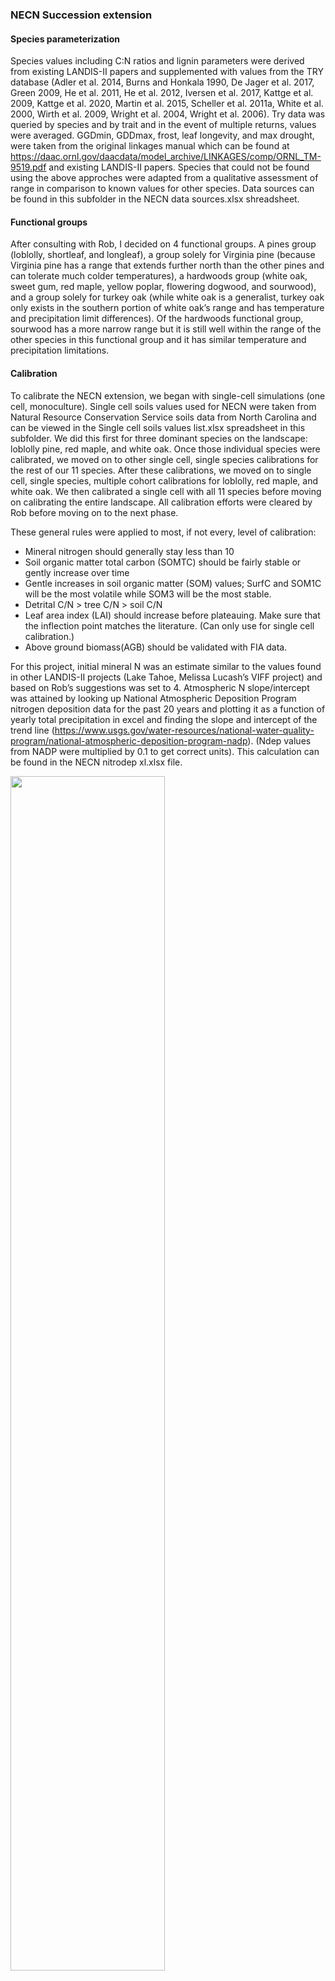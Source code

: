 ### NECN Succession extension

#### Species parameterization
Species values including C:N ratios and lignin parameters were derived from existing LANDIS-II papers and supplemented with values from the TRY database (Adler et al. 2014, 
Burns and Honkala 1990, De Jager et al. 2017, Green 2009, He et al. 2011, He et al. 2012, Iversen et al. 2017, Kattge et al. 2009, Kattge et al. 2020, Martin et al. 2015, 
Scheller et al. 2011a, White et al. 2000, Wirth et al. 2009, Wright et al. 2004, Wright et al. 2006). Try data was queried by species and by trait and in the event of multiple 
returns, values were averaged. GGDmin, GDDmax, frost, leaf longevity, and max drought, were taken from the original linkages manual which can be found at 
https://daac.ornl.gov/daacdata/model_archive/LINKAGES/comp/ORNL_TM-9519.pdf and existing LANDIS-II papers. Species that could not be found using the above approches were adapted 
from a qualitative assessment of range in comparison to known values for other species. Data sources can be found in this subfolder in the NECN data sources.xlsx shreadsheet.

#### Functional groups
After consulting with Rob, I decided on 4 functional groups. A pines group (loblolly, shortleaf, and longleaf), a group solely for Virginia pine (because Virginia pine has a 
range that extends further north than the other pines and can tolerate much colder temperatures), a hardwoods group (white oak, sweet gum, red maple, yellow poplar, flowering 
dogwood, and sourwood), and a group solely for turkey oak (while white oak is a generalist, turkey oak only exists in the southern portion of white oak’s range and has 
temperature and precipitation limit differences). Of the hardwoods functional group, sourwood has a more narrow range but it is still well within the range of the other 
species in this functional group and it has similar temperature and precipitation limitations.

#### Calibration
To calibrate the NECN extension, we began with single-cell simulations (one cell, monoculture). Single cell soils values used for NECN were taken from Natural Resource 
Conservation Service soils data from North Carolina and can be viewed in the Single cell soils values list.xlsx spreadsheet in this subfolder. We did this first for three 
dominant species on the landscape: loblolly pine, red maple, and white oak. Once those individual species were calibrated, we moved on to other single cell, single species 
calibrations for the rest of our 11 species. After these calibrations, we moved on to single cell, single species, multiple cohort calibrations for loblolly, red maple, and 
white oak. We then calibrated a single cell with all 11 species before moving on calibrating the entire landscape. All calibration efforts were cleared by Rob before moving on 
to the next phase.

These general rules were applied to most, if not every, level of calibration:
* Mineral nitrogen should generally stay less than 10
* Soil organic matter total carbon (SOMTC) should be fairly stable or gently increase over time
* Gentle increases in soil organic matter (SOM) values; SurfC and SOM1C will be the most volatile while SOM3 will be the most stable.
* Detrital C/N > tree C/N > soil C/N
* Leaf area index (LAI) should increase before plateauing. Make sure that the inflection point matches the literature. (Can only use for single cell calibration.)
* Above ground biomass(AGB) should be validated with FIA data.

For this project, initial mineral N was an estimate similar to the values found in other LANDIS-II projects (Lake Tahoe, Melissa Lucash’s VIFF project) and based on Rob’s 
suggestions was set to 4. Atmospheric N slope/intercept was attained by looking up National Atmospheric Deposition Program nitrogen deposition data for the past 20 years and 
plotting it as a function of yearly total precipitation in excel and finding the slope and intercept of the trend line (https://www.usgs.gov/water-resources/national-water-quality-program/national-atmospheric-deposition-program-nadp). (Ndep values from NADP were multiplied by 0.1 to get correct units). This calculation can be found in the NECN 
nitrodep xl.xlsx file. 

<img src="./Ndep.PNG" width="70%" />

Denitrification rate and all of the SOM decay rates were originally taken from the Lake Tahoe LANDIS-II project single cell calibration text file and then calibrated for NC. For 
an example of the calibration process using loblolly pine to refine denitrification and decay rates, reference loblolly runs graphed.xlsx in this subfolder. Photo here:

<img src="./loblolly parms test.PNG" width="90%" />

The next step in calibration and validation was to validate above ground biomass and LAI for several of the modeled species across our functional groups. To calibrate above 
ground biomass, we isolated the top 25% of FIA plots by above ground carbon per age, assuming this to represent plots with ideal growing conditions for each species. These were 
then plotted as box plots and compared against simulated above ground biomass of each species. All comparisons to FIA data reference FIA plots from North Carolina, South 
Carolina, and Virginia. LAI was validated against established values for forests from He et al. (2012).

<img src="./Loblolly calibration graphics.PNG" width="80%" />
_______________________________________________________________________________________________________________________________________________________
<img src="./Virginia pine calibration graphics.PNG" width="80%" />
_______________________________________________________________________________________________________________________________________________________
<img src="./Hardwoods calibration graphics.PNG" width="100%" />


Landscape-level above ground biomass was validated against forest data collected in and around Ft. Bragg in central North Carolina that was used for the LANDIS-II Ft. Bragg 
project.

Citations:

Adler PB, Salguero-Gómez R, Compagnoni A, Hsu JS, Ray-Mukherjee J, Mbeau-Ache C, Franco M. 2014. Functional traits explain variation in plant life history strategies. PNAS 111:740-745. doi: 10.1073/pnas.1315179111

Burns RM, Honkala BH. 1990. Silvics of North America: 1. Conifers. Agriculture Handbook 654, U.S. Department of Agriculture, Forest Service, Washington, DC.

De Jager NR, Drohan PJ, Miranda BM, Sturtevant BR, Stout SL, Royo AA, Gustafson EJ, Romanski MC. Simulating ungulate herbivory across forest landscapes: A browsing extension for LANDIS-II. Ecological Modelling 350:11-29.

Green W. 2009. USDA PLANTS Compilation, version 1, 09-02-02. (http://bricol.net/downloads/data/PLANTSdatabase/) NRCS: The PLANTS Database (http://plants.usda.gov, 1 Feb 2009). National Plant Data Center: Baton Rouge, LA 70874-74490 USA.

He L, Chen JM, Pan Y, Birdsey R, Kattge J. 2012. Relationships between net primary productivity and forest stand age in US forests. Global Biogeochemical Cycles, 26(3).

He T, Lamont BB, Downs KS. 2011. Banksias born to burn. New Phytologist 191:184-196. doi:10.1111/j.1469-8137.2011.03663.x.

He T, Pausas JP, Belcher CM, Schwilk DW, Lamont BB. 2012. Fire-adapted traits of Pinus arose in the fiery Cretaceous. New Phytologist 194: 751-759. doi: 10.1111/j.1469-8137.2012.04079.x.

Iversen CM, McCormack ML, Powell AS, Blackwood CB, Freschet GT, Kattge J, Roumet C, Stover DB, Soudzilovskaia NA, Valverde Barrantes OJ, Bodegom PM, Violle C. 2017. A global fine root ecology database to address below ground challenges in plant ecology. New Phytologist 215:15-26. doi:10.1111/nph.14486

Kattge J, Knorr W, Raddatz T, and Wirth C. 2009. Quantifying photosynthetic capacity and its relationship to leaf nitrogen content for global-scale terrestrial biosphere models. Global Change Biology 15:976-991.

Kattge J, Bönisch G, Díaz S, Lavorel S, Prentice IC, Leadley P, et al. 2020. TRY plant trait database – enhanced coverage and open access. Global Change Biology 26:119-188. https://doi.org/10.1111/gcb.14904

Martin KL, Hurteau MD, Hungate BA, Koch GW, North MP. 2014. Carbon Tradeoffs of Restoration and Provision of Endangered Species Habitat in a Fire-Maintained Forest. Ecosystems 18:76–88.

White MA, Thornton PE, S. Running W, Nemani RR. 2000. Parameterization and sensitivity analysis of the BIOME-BGC terrestrial ecosystem model: Net primary production controls. Earth Interactions 4:1-85.

Wirth C, Lichstein JW. 2009. The Imprint of Species Turnover on Old-Growth Forest Carbon Balances - Insights from a Trait-Based Model of Forest Dynamics. Pages 81-113 in C. Wirth, G. Gleixner, and M. Heimann, editors. Old-Growth Forests: Function, Fate and Value. Springer, New York, Berlin, Heidelberg.

Wright IJ, Reich PB, Westoby M, Ackerly DD, Baruch Z, Bongers F, Cavender-Bares J, et al. 2004. The worldwide leaf economics spectrum. Nature 428:821-827.

Wright IJ, Reich PB, Atkin OK, Lusk CH, Tjoelker MG, Westoby M. 2006. Irradiance, temperature and rainfall influence leaf dark respiration in woody plants: evidence from comparisons across 20 sites. New Phytologist 169:309-319.
